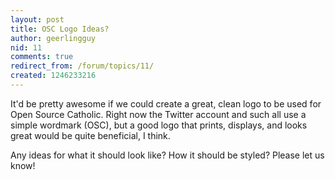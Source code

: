 ```yaml
---
layout: post
title: OSC Logo Ideas?
author: geerlingguy
nid: 11
comments: true
redirect_from: /forum/topics/11/
created: 1246233216
---
```

<p>It'd be pretty awesome if we could create a great, clean logo to be used for Open Source Catholic. Right now the Twitter account and such all use a simple wordmark (OSC), but a good logo that prints, displays, and looks great would be quite beneficial, I think.</p>
<p>Any ideas for what it should look like? How it should be styled? Please let us know!</p>
